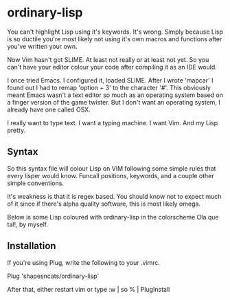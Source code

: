 # ordinary-lisp


You can't highlight Lisp using it's keywords. It's wrong. Simply because Lisp is so ductile you're most likely not using it's own macros and functions after you've written your own.

Now Vim hasn't got SLIME. At least not really or at least not yet. So you can't have your editor colour your code after compiling it as an IDE would.

I once tried Emacs. I configured it, loaded SLIME. After I wrote 'mapcar' I found out I had to remap 'option + 3' to the character '#'. This obviously meant Emacs wasn't a text editor so much as an operating system based on a finger version of the game twister. But I don't want an operating system, I already have one called OSX.

I really want to type text. I want a typing machine. I want Vim. And my Lisp pretty.


## Syntax

So this syntax file will colour Lisp on VIM following some simple rules that every lisper would know. Funcall positions, keywords, and a couple other simple conventions.

It's weakness is that it is regex based. You should know not to expect much of it since if there's alpha quality software, this is most likely omega.

Below is some Lisp coloured with ordinary-lisp in the colorscheme Ola que tal!, by myself.


## Installation

If you're using Plug, write the following to your .vimrc.

Plug 'shapesncats/ordinary-lisp'

After that, either restart vim or type
:w | so % | PlugInstall
